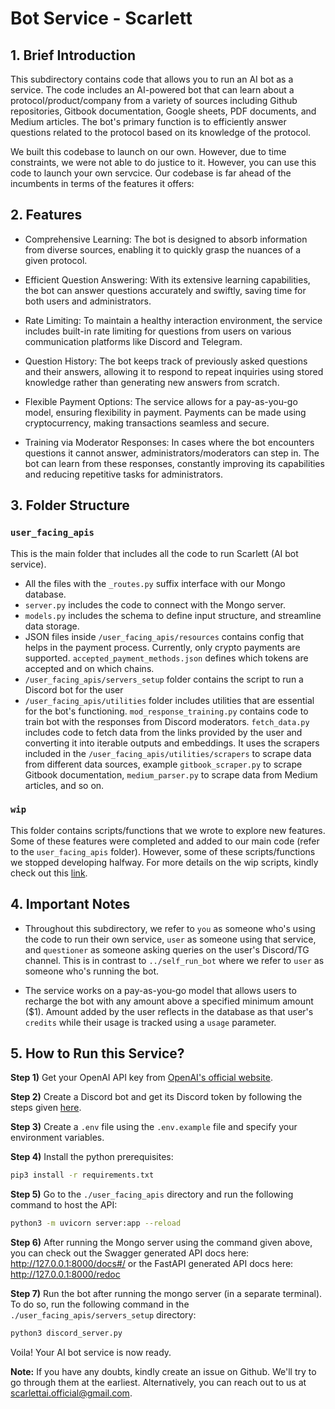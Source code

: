 # Bot Service - Scarlett

## 1. Brief Introduction
This subdirectory contains code that allows you to run an AI bot as a service. The code includes an AI-powered bot that can learn about a protocol/product/company from a variety of sources including Github repositories, Gitbook documentation, Google sheets, PDF documents, and Medium articles. The bot's primary function is to efficiently answer questions related to the protocol based on its knowledge of the protocol. 

We built this codebase to launch on our own. However, due to time constraints, we were not able to do justice to it. However, you can use this code to launch your own servcice. Our codebase is far ahead of the incumbents in terms of the features it offers: 

## 2. Features

- Comprehensive Learning: The bot is designed to absorb information from diverse sources, enabling it to quickly grasp the nuances of a given protocol.

- Efficient Question Answering: With its extensive learning capabilities, the bot can answer questions accurately and swiftly, saving time for both users and administrators.

- Rate Limiting: To maintain a healthy interaction environment, the service includes built-in rate limiting for questions from users on various communication platforms like Discord and Telegram.

- Question History: The bot keeps track of previously asked questions and their answers, allowing it to respond to repeat inquiries using stored knowledge rather than generating new answers from scratch.

- Flexible Payment Options: The service allows for a pay-as-you-go model, ensuring flexibility in payment. Payments can be made using cryptocurrency, making transactions seamless and secure.

- Training via Moderator Responses: In cases where the bot encounters questions it cannot answer, administrators/moderators can step in. The bot can learn from these responses, constantly improving its capabilities and reducing repetitive tasks for administrators.

## 3. Folder Structure

### `user_facing_apis`
This is the main folder that includes all the code to run Scarlett (AI bot service). 

- All the files with the `_routes.py` suffix interface with our Mongo database.
- `server.py` includes the code to connect with the Mongo server.
- `models.py` includes the schema to define input structure, and streamline data storage. 
- JSON files inside `/user_facing_apis/resources` contains config that helps in the payment process. Currently, only crypto payments are supported. `accepted_payment_methods.json` defines which tokens are accepted and on which chains. 
- `/user_facing_apis/servers_setup` folder contains the script to run a Discord bot for the user
- `/user_facing_apis/utilities` folder includes utilities that are essential for the bot's functioning. `mod_response_training.py` contains code to train bot with the responses from Discord moderators. `fetch_data.py` includes code to fetch data from the links provided by the user and converting it into iterable outputs and embeddings. It uses the scrapers included in the `/user_facing_apis/utilities/scrapers` to scrape data from different data sources, example `gitbook_scraper.py` to scrape Gitbook documentation,  `medium_parser.py` to scrape data from Medium articles, and so on.

### `wip`
This folder contains scripts/functions that we wrote to explore new features. Some of these features were completed and added to our main code (refer to the `user_facing_apis` folder). However, some of these scripts/functions we stopped developing halfway. For more details on the wip scripts, kindly check out this [link](./wip/README.md).


## 4. Important Notes

- Throughout this subdirectory, we refer to `you` as someone who's using the code to run their own service, `user` as someone using that service, and `questioner` as someone asking queries on the user's Discord/TG channel. This is in contrast to `../self_run_bot` where we refer to `user` as someone who's running the bot. 

- The service works on a pay-as-you-go model that allows users to recharge the bot with any amount above a specified minimum amount ($1). Amount added by the user reflects in the database as that user's `credits` while their usage is tracked using a `usage` parameter.


## 5. How to Run this Service?
**Step 1)** Get your OpenAI API key from [OpenAI's official website](https://platform.openai.com/account/api-keys).

**Step 2)** Create a Discord bot and get its Discord token by following the steps given [here](https://discordpy.readthedocs.io/en/latest/discord.html#discord-intro).

**Step 3)** Create a `.env` file using the `.env.example` file and specify your environment variables.

**Step 4)** Install the python prerequisites:
```bash 
pip3 install -r requirements.txt
```

**Step 5)** Go to the `./user_facing_apis` directory and run the following command to host the API:
```bash
python3 -m uvicorn server:app --reload
```

**Step 6)** After running the Mongo server using the command given above, you can check out the Swagger generated API docs here: http://127.0.0.1:8000/docs#/ or the FastAPI generated API docs here: http://127.0.0.1:8000/redoc 

**Step 7)** Run the bot after running the mongo server (in a separate terminal). To do so, run the following command in the `./user_facing_apis/servers_setup` directory:
```bash
python3 discord_server.py
```

Voila! Your AI bot service is now ready.



**Note:** If you have any doubts, kindly create an issue on Github. We'll try to go through them at the earliest. Alternatively, you can reach out to us at [scarlettai.official@gmail.com](mailto:scarlettai.official@gmail.com).